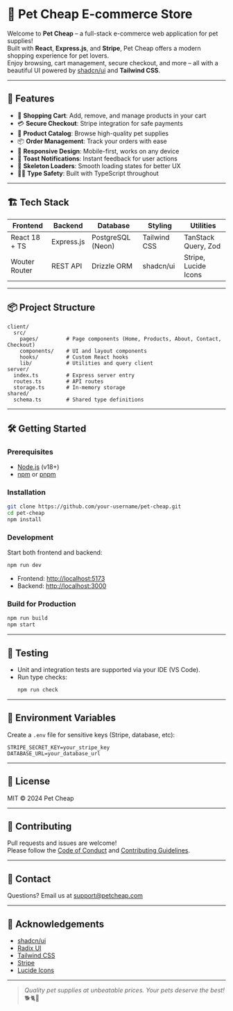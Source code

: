 # 🐾 Pet Cheap E-commerce Store

Welcome to **Pet Cheap** – a full-stack e-commerce web application for pet supplies!  
Built with **React**, **Express.js**, and **Stripe**, Pet Cheap offers a modern shopping experience for pet lovers.  
Enjoy browsing, cart management, secure checkout, and more – all with a beautiful UI powered by [shadcn/ui](https://ui.shadcn.com/) and **Tailwind CSS**.

---

## 🚀 Features

- 🛒 **Shopping Cart**: Add, remove, and manage products in your cart
- 💳 **Secure Checkout**: Stripe integration for safe payments
- 🐶 **Product Catalog**: Browse high-quality pet supplies
- 📦 **Order Management**: Track your orders with ease
- 📱 **Responsive Design**: Mobile-first, works on any device
- 🔔 **Toast Notifications**: Instant feedback for user actions
- 🦴 **Skeleton Loaders**: Smooth loading states for better UX
- 🧑‍💻 **Type Safety**: Built with TypeScript throughout

---

## 🏗️ Tech Stack

| Frontend      | Backend    | Database          | Styling      | Utilities            |
| ------------- | ---------- | ----------------- | ------------ | -------------------- |
| React 18 + TS | Express.js | PostgreSQL (Neon) | Tailwind CSS | TanStack Query, Zod  |
| Wouter Router | REST API   | Drizzle ORM       | shadcn/ui    | Stripe, Lucide Icons |

---

## 📦 Project Structure

```
client/
  src/
    pages/         # Page components (Home, Products, About, Contact, Checkout)
    components/    # UI and layout components
    hooks/         # Custom React hooks
    lib/           # Utilities and query client
server/
  index.ts         # Express server entry
  routes.ts        # API routes
  storage.ts       # In-memory storage
shared/
  schema.ts        # Shared type definitions
```

---

## 🛠️ Getting Started

### Prerequisites

- [Node.js](https://nodejs.org/) (v18+)
- [npm](https://www.npmjs.com/) or [pnpm](https://pnpm.io/)

### Installation

```sh
git clone https://github.com/your-username/pet-cheap.git
cd pet-cheap
npm install
```

### Development

Start both frontend and backend:

```sh
npm run dev
```

- Frontend: [http://localhost:5173](http://localhost:5173)
- Backend: [http://localhost:3000](http://localhost:3000)

### Build for Production

```sh
npm run build
npm start
```

---

## 🧪 Testing

- Unit and integration tests are supported via your IDE (VS Code).
- Run type checks:
  ```sh
  npm run check
  ```

---

## 🔐 Environment Variables

Create a `.env` file for sensitive keys (Stripe, database, etc):

```
STRIPE_SECRET_KEY=your_stripe_key
DATABASE_URL=your_database_url
```

---

## 📝 License

MIT © 2024 Pet Cheap

---

## 🤝 Contributing

Pull requests and issues are welcome!  
Please follow the [Code of Conduct](CODE_OF_CONDUCT.md) and [Contributing Guidelines](CONTRIBUTING.md).

---

## 📣 Contact

Questions? Email us at [support@petcheap.com](mailto:support@petcheap.com)

---

## 🌟 Acknowledgements

- [shadcn/ui](https://ui.shadcn.com/)
- [Radix UI](https://www.radix-ui.com/)
- [Tailwind CSS](https://tailwindcss.com/)
- [Stripe](https://stripe.com/)
- [Lucide Icons](https://lucide.dev/)

---

> _Quality pet supplies at unbeatable prices. Your pets deserve the best!_ 🐕🐈🐇
